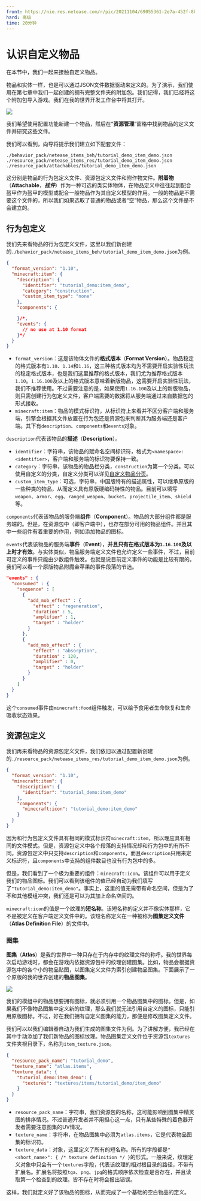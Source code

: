 ```yaml
---
front: https://nie.res.netease.com/r/pic/20211104/69055361-2e7a-452f-8b1a-f23e1262a03a.jpg
hard: 高级
time: 20分钟
---
```


# 认识自定义物品

在本节中，我们一起来接触自定义物品。

物品和实体一样，也是可以通过JSON文件数据驱动来定义的。为了演示，我们使用在第七章中我们一起创建的拥有完整文件夹的附加包。我们记得，我们已经将这个附加包导入游戏。我们在我的世界开发工作台中将其打开。

![](./images/9.1_item_config.png)

我们希望使用配置功能新建一个物品，然后在“**资源管理**”窗格中找到物品的定义文件并研究这些文件。

我们可以看到，向导将提示我们建立如下配套文件：

```shell
./behavior_pack/netease_items_beh/tutorial_demo_item_demo.json
./resource_pack/netease_items_res/tutorial_demo_item_demo.json
./resource_pack/attachables/tutorial_demo_item_demo.json
```

这分别是物品的行为包定义文件、资源包定义文件和附作物文件。**附着物**（**Attachable**，***挂件***）作为一种可选的类实体物体，在物品定义中往往起到配合盔甲作为盔甲的模型或配合一般物品作为其自定义模型的作用。一般的物品是不需要这个文件的，所以我们如果选取了普通的物品或者“空”物品，那么这个文件是不会建立的。

## 行为包定义

我们先来看物品的行为包定义文件，这里以我们新创建的`./behavior_pack/netease_items_beh/tutorial_demo_item_demo.json`为例。

```json
{
  "format_version": "1.10",
  "minecraft:item": {
    "description": {
      "identifier": "tutorial_demo:item_demo",
      "category": "construction",
      "custom_item_type": "none"
    },
    "components": {

    }/*,
    "events": {
      // no use at 1.10 format
    }*/
  }
}
```

- `format_version`：这是该物体文件的**格式版本**（**Format Version**）。物品稳定的格式版本有`1.10`、`1.14`和`1.16`，这三种格式版本均为不需要开启实验性玩法的稳定格式版本，也是我们这里推荐的格式版本，我们尤为推荐格式版本`1.10`。`1.16.100`及以上的格式版本意味着新版物品，这需要开启实验性玩法，我们不推荐使用。不过需要注意的是，如果使用`1.16.100`及以上的新版物品，则只需创建行为包定义文件，客户端需要的数据将从服务端通过来自数据包的形式接收。
- `minecraft:item`：物品的模式标识符，从标识符上来看并不区分客户端和服务端，引擎会根据其文件放置在行为包还是资源包来判断其为服务端还是客户端。其下有`description`、`components`和`events`对象。

`description`代表该物品的**描述**（**Description**）。

- `identifier`：字符串，该物品的赋命名空间标识符，格式为`<namespace>:<identifier>`，客户端和服务端的标识符要保持一致。
- `category`：字符串，该物品的物品栏分类，`construction`为第一个分类。可以使用自定义的分类，自定义分类可以详见<a href="../../../mcguide/20-玩法开发/15-自定义游戏内容/13-自定义物品分页.html" rel="noopenner">自定义物品分页</a>。
- `custom_item_type`：可选，字符串，中国版特有的描述属性，可以继承原版的一些种类的物品，从而定义具有原版硬编码特性的物品。目前可以填写`weapon`、`armor`、`egg`、`ranged_weapon`、`bucket`、`projectile_item`、`shield`等。

`components`代表该物品的服务端**组件**（**Component**）。物品的大部分组件都是服务端的。但是，在资源包中（即客户端中），也存在部分可用的物品组件。并且其中一些组件有着重要的作用，例如添加物品的图标。

`events`代表该物品的服务端**事件**（**Event**），**并且只有在格式版本为`1.16.100`及以上时才有效**。与实体类似，物品服务端定义文件也允许定义一些事件，不过，目前可定义的事件只能由少数组件触发。也就是说目前定义事件的功能是比较有限的。我们可以看一个原版物品附魔金苹果的事件段落的节选。

```json
"events" : {
  "consumed" : {
    "sequence" : [
      {
        "add_mob_effect" : {
          "effect" : "regeneration",
          "duration" : 5,
          "amplifier" : 1,
          "target" : "holder"
        }
      },
      {
        "add_mob_effect" : {
          "effect" : "absorption",
          "duration" : 120,
          "amplifier" : 0,
          "target" : "holder"
        }
      }
    ]
  }
}
```

这个`consumed`事件由`minecraft:food`组件触发，可以给予食用者生命恢复和生命吸收状态效果。

## 资源包定义

我们再来看物品的资源包定义文件，我们依旧以通过配置新创建的`./resource_pack/netease_items_res/tutorial_demo_item_demo.json`为例。

```json
{
  "format_version": "1.10",
  "minecraft:item": {
    "description": {
      "identifier": "tutorial_demo:item_demo"
    },
    "components": {
      "minecraft:icon": "tutorial_demo:item_demo"
    }
  }
}
```

因为和行为包定义文件具有相同的模式标识符`minecraft:item`，所以理应具有相同的文件模式。但是，资源包定义中各个段落的支持情况却和行为包中的有所不同。资源包定义中只支持`description`和`components`，而且`description`只用来定义标识符，且`components`中支持的组件数目也没有行为包中的多。

但是，我们看到了一个极为重要的组件：`minecraft:icon`。该组件可以用于定义我们的物品图标。我们可以看到该组件的值已经自动为我们填写了`"tutorial_demo:item_demo"`。事实上，这里的值无需带有命名空间，但是为了不和其他模组冲突，我们还是可以为其加上命名空间的。

`minecraft:icon`的值是一个纹理的**短名称**。该短名称的定义并不像实体那样，它不是被定义在客户端定义文件中的。该短名称定义在一种被称为**图集定义文件**（**Atlas Definition File**）的文件中。

### 图集

**图集**（**Atlas**）是我的世界中一种只存在于内存中的纹理文件的称呼。我的世界每次启动游戏时，都会在游戏内依据资源包中的纹理创建图集。比如，物品会根据资源包中的各个小的物品贴图，以图集定义文件为索引创建物品图集。下面展示了一个原版的我的世界创建的**物品图集**。

![](./images/9.1_item_atlas.png)

我们的模组中的物品想要拥有图标，就必须引用一个物品图集中的图标。但是，如果我们不像物品图集中定义新的纹理，那么我们就无法引用自定义的图标，只能引用原版图标。不过，好在我们拥有自定义图集的能力，那便是修改图集定义文件。

我们可以以我们编辑器自动为我们生成的图集文件为例。为了讲解方便，我已经在其中手动添加了我们新物品的图标纹理。物品图集定义文件位于资源包`textures`文件夹根目录下，名称为`item_texture.json`。

```json
{
  "resource_pack_name": "tutorial_demo",
  "texture_name": "atlas.items",
  "texture_data": {
    "tutorial_demo:item_demo": {
      "textures": "textures/items/tutorial_demo/item_demo"
    }
  }
}
```

- `resource_pack_name`：字符串，我们资源包的名称，这可能影响到图集中精灵图的排序情况。不过普通开发者并不用担心这一点，只有某些特殊的着色器开发者需要注意图集的UV情况。
- `texture_name`：字符串，在物品图集中必须为`atlas.items`，它是代表物品图集的标识符。
- `texture_data`：对象，这里定义了所有的短名称。所有的字段都是`"<short_name>": { /* texture definition */ }`的形式。一般来说，纹理定义对象中只会有一个`textures`字段，代表该纹理的相对根目录的路径，不带有扩展名。扩展名将按照`tga`、`png`、`jpg`的格式顺序依次检查是否存在，并且读取第一个检查到的纹理。皆不存在时将会报出错误。

这样，我们就定义好了该物品的图标，从而完成了一个基础的空白物品的定义。